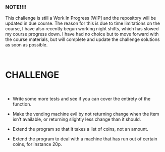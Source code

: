 ### NOTE!!!!

This challenge is still a Work In Progress [WIP] and the repository will be
updated in due course. The reason for this is due to time limitations on the
course, I have also recently begun working night shifts, which has slowed my
course progress down. I have had no choice but to move forward with the course
materials, but will complete and update the challenge solutions as soon as
possible.

 

CHALLENGE
=========

 

-   Write some more tests and see if you can cover the entirety of the function.

-   Make the vending machine evil by not returning change when the item isn’t
    available, or returning slightly less change than it should.

-   Extend the program so that it takes a list of coins, not an amount.

-   Extend the program to deal with a machine that has run out of certain coins,
    for instance 20p.
